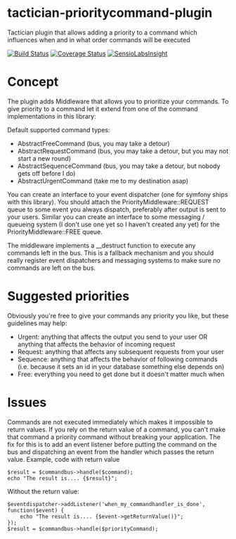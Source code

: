 # tactician-prioritycommand-plugin
Tactician plugin that allows adding a priority to a command which influences when and in what order commands will be executed

[![Build Status](https://travis-ci.org/RonRademaker/tactician-prioritycommand-plugin.svg?branch=master)](https://travis-ci.org/RonRademaker/tactician-prioritycommand-plugin)
[![Coverage Status](https://coveralls.io/repos/RonRademaker/tactician-prioritycommand-plugin/badge.svg?branch=master&service=github)](https://coveralls.io/github/RonRademaker/tactician-prioritycommand-plugin?branch=master)
[![SensioLabsInsight](https://insight.sensiolabs.com/projects/3e8f0f6d-43d3-4761-ae75-14461264b8df/mini.png)](https://insight.sensiolabs.com/projects/3e8f0f6d-43d3-4761-ae75-14461264b8df)

# Concept
The plugin adds Middleware that allows you to prioritize your commands. To give priority to a command let it extend from one of the command implementations in this library:

Default supported command types:
- AbstractFreeCommand (bus, you may take a detour)
- AbstractRequestCommand (bus, you may take a detour, but you may not start a new round)
- AbstractSequenceCommand (bus, you may take a detour, but nobody gets off before I do)
- AbstractUrgentCommand (take me to my destination asap)

You can create an interface to your event dispatcher (one for symfony ships with this library). You should attach the PriorityMiddleware::REQUEST queue to some event you always dispatch, preferably after output is sent to your users.
Similar you can create an interface to some messaging / queueing system (I don't use one yet so I haven't created any yet) for the PriorityMiddleware::FREE queue.

The middleware implements a __destruct function to execute any commands left in the bus. This is a fallback mechanism and you should really register event dispatchers and messaging systems to make sure no commands are left on the bus.

# Suggested priorities
Obviously you're free to give your commands any priority you like, but these guidelines may help:

- Urgent: anything that affects the output you send to your user OR anything that affects the behavior of incoming request
- Request: anything that affects any subsequent requests from your user
- Sequence: anything that affects the behavior of following commands (i.e. because it sets an id in your database something else depends on)
- Free: everything you need to get done but it doesn't matter much when

# Issues
Commands are not executed immediately which makes it impossible to return values. If you rely on the return value of a command, you can't make that command a priority command without breaking your application. The fix for this is to add an event listener before putting the command on the bus and dispatching an event from the handler which passes the return value. 
Example, code with return value

```
$result = $commandbus->handle($command);
echo "The result is.... {$result}";
```

Without the return value:

```
$eventdispatcher->addListener('when_my_commandhandler_is_done', function($event) {
    echo "The result is.... {$event->getReturnValue()}";
});
$result = $commandbus->handle($priorityCommand);
```
